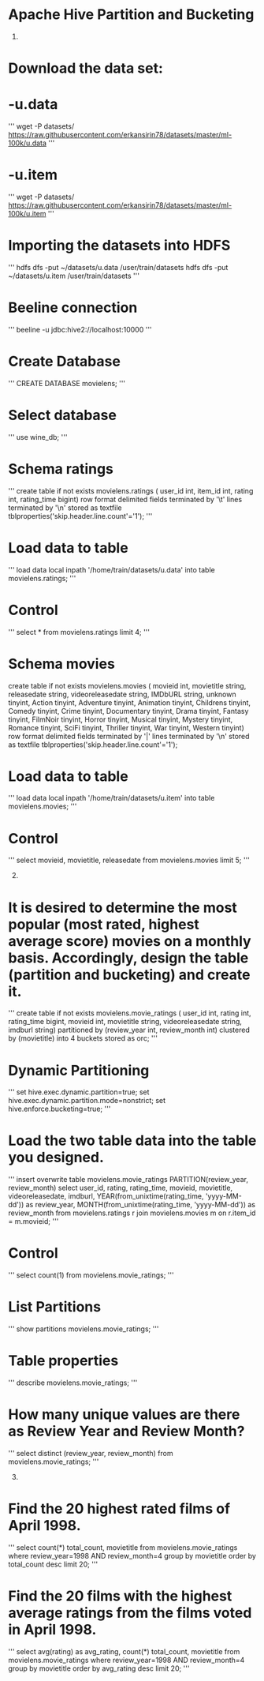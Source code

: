 # Apache Hive Partition and Bucketing

1)

# Download the data set:

# -u.data
'''
wget -P datasets/ https://raw.githubusercontent.com/erkansirin78/datasets/master/ml-100k/u.data
'''
# -u.item

'''
wget -P datasets/ https://raw.githubusercontent.com/erkansirin78/datasets/master/ml-100k/u.item
'''


# Importing the datasets into HDFS

'''
hdfs dfs -put ~/datasets/u.data /user/train/datasets
hdfs dfs -put ~/datasets/u.item /user/train/datasets
'''

# Beeline connection

'''
beeline -u jdbc:hive2://localhost:10000
'''

# Create Database

'''
CREATE DATABASE movielens;
'''

# Select database

'''
use wine_db;
'''

# Schema ratings

'''
create table if not exists movielens.ratings (
user_id int,
item_id int,
rating int,
rating_time bigint)
row format delimited
fields terminated by '\t'
lines terminated by '\n'
stored as textfile
tblproperties('skip.header.line.count'='1');
'''

# Load data to table

'''
load data local inpath '/home/train/datasets/u.data' into table movielens.ratings;
'''

# Control

'''
select * from movielens.ratings limit 4;
'''

# Schema movies

create table if not exists movielens.movies (
movieid int,
movietitle string,
releasedate string,
videoreleasedate string,
IMDbURL string,
unknown tinyint,
Action tinyint,
Adventure tinyint,
Animation tinyint,
Childrens tinyint,
Comedy tinyint,
Crime tinyint,
Documentary tinyint,
Drama tinyint,
Fantasy tinyint,
FilmNoir tinyint,
Horror tinyint,
Musical tinyint,
Mystery tinyint,
Romance tinyint,
SciFi tinyint,
Thriller tinyint,
War tinyint,
Western tinyint)
row format delimited
fields terminated by '|'
lines terminated by '\n'
stored as textfile
tblproperties('skip.header.line.count'='1');

# Load data to table

'''
load data local inpath '/home/train/datasets/u.item' into table movielens.movies;
'''

# Control

'''
select movieid, movietitle, releasedate from movielens.movies limit 5;
'''

2)
# It is desired to determine the most popular (most rated, highest average score) movies on a monthly basis. Accordingly, design the table (partition and bucketing) and create it.

'''
create table if not exists movielens.movie_ratings (
user_id int,
rating int,
rating_time bigint,
movieid int,
movietitle string,
videoreleasedate string,
imdburl string)
partitioned by (review_year int, review_month int)
clustered by (movietitle) into 4 buckets
stored as orc;
'''

# Dynamic Partitioning

'''
set hive.exec.dynamic.partition=true;
set hive.exec.dynamic.partition.mode=nonstrict;
set hive.enforce.bucketing=true;
'''

# Load the two table data into the table you designed.

'''
insert overwrite table movielens.movie_ratings PARTITION(review_year, review_month)
select user_id,
rating,
rating_time,
movieid,
movietitle,
videoreleasedate,
imdburl,
YEAR(from_unixtime(rating_time, 'yyyy-MM-dd')) as review_year,
MONTH(from_unixtime(rating_time, 'yyyy-MM-dd')) as review_month
from movielens.ratings r join movielens.movies m on r.item_id = m.movieid;
'''

# Control

'''
select count(1) from movielens.movie_ratings;
'''

# List Partitions

'''
show partitions movielens.movie_ratings;
'''

# Table properties

'''
describe movielens.movie_ratings;
'''

# How many unique values are there as Review Year and Review Month?
'''
select distinct (review_year, review_month) from movielens.movie_ratings;
'''

3)
# Find the 20 highest rated films of April 1998.

'''
select count(*) total_count, movietitle
from movielens.movie_ratings
where review_year=1998 AND review_month=4
group by movietitle order by total_count desc limit 20;
'''

# Find the 20 films with the highest average ratings from the films voted in April 1998.

'''
select avg(rating) as avg_rating, count(*) total_count, movietitle
from movielens.movie_ratings
where review_year=1998 AND review_month=4
group by movietitle order by avg_rating desc limit 20;
'''